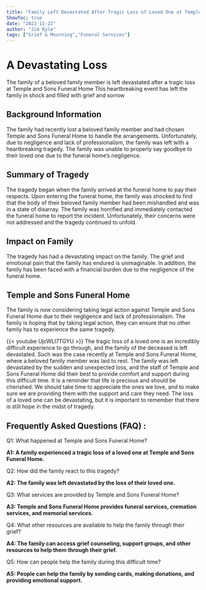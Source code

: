 ```yaml
---
title: "Family Left Devastated After Tragic Loss of Loved One at Temple and Sons Funeral Home"
ShowToc: true 
date: "2022-11-22"
author: "Jim Kyle" 
tags: ["Grief & Mourning","Funeral Services"]
---
```

# A Devastating Loss

The family of a beloved family member is left devastated after a tragic loss at Temple and Sons Funeral Home This heartbreaking event has left the family in shock and filled with grief and sorrow

## Background Information

The family had recently lost a beloved family member and had chosen Temple and Sons Funeral Home to handle the arrangements. Unfortunately, due to negligence and lack of professionalism, the family was left with a heartbreaking tragedy. The family was unable to properly say goodbye to their loved one due to the funeral home’s negligence.

## Summary of Tragedy

The tragedy began when the family arrived at the funeral home to pay their respects. Upon entering the funeral home, the family was shocked to find that the body of their beloved family member had been mishandled and was in a state of disarray. The family was horrified and immediately contacted the funeral home to report the incident. Unfortunately, their concerns were not addressed and the tragedy continued to unfold.

## Impact on Family

The tragedy has had a devastating impact on the family. The grief and emotional pain that the family has endured is unimaginable. In addition, the family has been faced with a financial burden due to the negligence of the funeral home.

## Temple and Sons Funeral Home

The family is now considering taking legal action against Temple and Sons Funeral Home due to their negligence and lack of professionalism. The family is hoping that by taking legal action, they can ensure that no other family has to experience the same tragedy.

{{< youtube UjcWLl7TGYU >}} 
The tragic loss of a loved one is an incredibly difficult experience to go through, and the family of the deceased is left devastated. Such was the case recently at Temple and Sons Funeral Home, where a beloved family member was laid to rest. The family was left devastated by the sudden and unexpected loss, and the staff of Temple and Sons Funeral Home did their best to provide comfort and support during this difficult time. It is a reminder that life is precious and should be cherished. We should take time to appreciate the ones we love, and to make sure we are providing them with the support and care they need. The loss of a loved one can be devastating, but it is important to remember that there is still hope in the midst of tragedy.

## Frequently Asked Questions (FAQ) :
Q1: What happened at Temple and Sons Funeral Home? 

**A1: A family experienced a tragic loss of a loved one at Temple and Sons Funeral Home.**

Q2: How did the family react to this tragedy? 

**A2: The family was left devastated by the loss of their loved one.**

Q3: What services are provided by Temple and Sons Funeral Home? 

**A3: Temple and Sons Funeral Home provides funeral services, cremation services, and memorial services.**

Q4: What other resources are available to help the family through their grief? 

**A4: The family can access grief counseling, support groups, and other resources to help them through their grief.**

Q5: How can people help the family during this difficult time? 

**A5: People can help the family by sending cards, making donations, and providing emotional support.**



